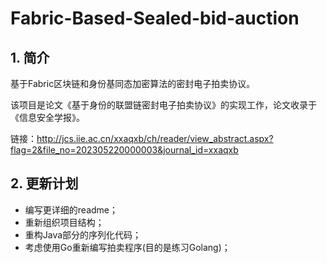 # Fabric-Based-Sealed-bid-auction
## 1. 简介

基于Fabric区块链和身份基同态加密算法的密封电子拍卖协议。

该项目是论文《基于身份的联盟链密封电子拍卖协议》的实现工作，论文收录于《信息安全学报》。

链接：http://jcs.iie.ac.cn/xxaqxb/ch/reader/view_abstract.aspx?flag=2&file_no=202305220000003&journal_id=xxaqxb

## 2. 更新计划

- 编写更详细的readme；
- 重新组织项目结构；
- 重构Java部分的序列化代码；
- 考虑使用Go重新编写拍卖程序(目的是练习Golang)；
